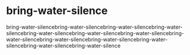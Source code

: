 # bring-water-silence
bring-water-silencebring-water-silencebring-water-silencebring-water-silencebring-water-silencebring-water-silencebring-water-silencebring-water-silencebring-water-silencebring-water-silencebring-water-silencebring-water-silencebring-water-silence
